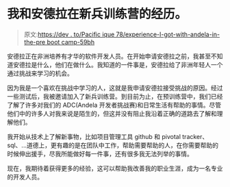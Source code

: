 # 我和安德拉在新兵训练营的经历。

> 原文:[https://dev . to/Pacific ique 78/experience-I-got-with-andela-in-the-pre boot camp-59bh](https://dev.to/pacifique78/experience-i-got-with-andela-in-the-prebootcamp-59bh)

安德拉正在非洲培养有才华的软件开发人员。在开始申请安德拉之前，我甚至不知道安德拉是什么，他们在做什么。我知道的一件事是，安德拉给了非洲年轻人一个通过挑战来学习的机会。

因为我是一个喜欢在挑战中学习的人，这就是我申请安德拉接受挑战的原因。经过一些测试后，我被邀请加入了新兵训练营。到目前为止，在预训练营中，我们已经了解了许多对我们的 ADC(Andela 开发者挑战赛)和日常生活有帮助的事情。尽管他们中的许多人对我来说是陌生的，但这并没有阻止我沿着正确的道路去了解和理解他们。

我开始从技术上了解新事物，比如项目管理工具 github 和 pivotal tracker、sql、...道德上，更有趣的是在团队中工作，帮助需要帮助的人，在你需要帮助的时候伸出援手，尽我所能做好每一件事，还有很多我无法列举的事情。

现在，我期待着获得更多的经验，这可以帮助我改善我的职业生涯，成为一名专业的开发人员。